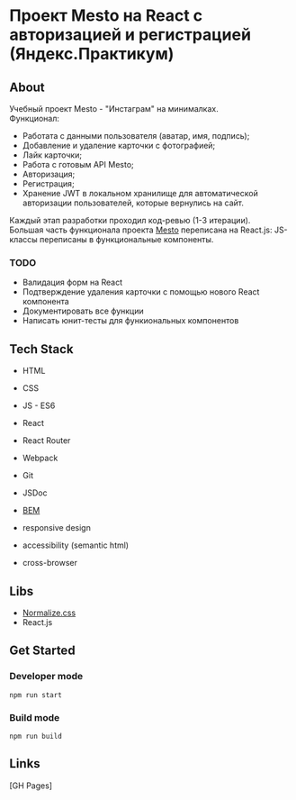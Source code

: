 # Проект Mesto на React c авторизацией и регистрацией (Яндекс.Практикум)

## About

Учебный проект Mesto - "Инстаграм" на минималках.  
Функционал:
* Работата с данными пользователя (аватар, имя, подпись);
* Добавление и удаление карточки с фотографией;
* Лайк карточки;
* Работа с готовым API Mesto;
* Авторизация;
* Регистрация;
* Хранение JWT в локальном хранилище для автоматической авторизации пользователей, которые вернулись на сайт.

Каждый этап разработки проходил код-ревью (1-3 итерации).  
Большая часть функционала проекта [Mesto](https://github.com/MelentQ/mesto) переписана на React.js: JS-классы переписаны в функциональные компоненты.  

### TODO

* Валидация форм на React
* Подтверждение удаления карточки с помощью нового React компонента
* Документировать все функции
* Написать юнит-тесты для функиональных компонентов

## Tech Stack

* HTML
* CSS
* JS - ES6
* React
* React Router
* Webpack
* Git
* JSDoc

* [BEM](https://ru.bem.info/)
* responsive design
* accessibility (semantic html)
* cross-browser

## Libs

* [Normalize.css](https://necolas.github.io/normalize.css/)
* React.js

## Get Started

### Developer mode

`npm run start`

### Build mode

`npm run build`

## Links

[GH Pages]
